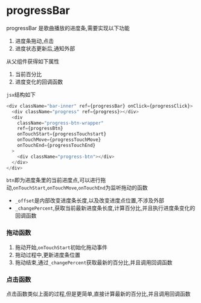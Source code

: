 # progressBar

progressBar 是歌曲播放的进度条,需要实现以下功能

1. 进度条拖动,点击
2. 进度状态更新后,通知外部

从父组件获得如下属性

1. 当前百分比
2. 进度变化的回调函数

`jsx`结构如下

```typescript
<div className="bar-inner" ref={progressBar} onClick={progressClick}>
  <div className="progress" ref={progress}></div>
  <div
    className="progress-btn-wrapper"
    ref={progressBtn}
    onTouchStart={progressTouchstart}
    onTouchMove={progressTouchMove}
    onTouchEnd={progressTouchEnd}
  >
    <div className="progress-btn"></div>
  </div>
</div>
```

`btn`即为进度条里的当前进度点,可以进行拖动,`onTouchStart`,`onTouchMove`,`onTouchEnd`为监听拖动的函数

- `_offset`是内部改变进度条长度,以及改变进度点位置,不涉及外部
- `_changePercent`,获取当前最新进度条长度,计算百分比,并且执行进度条变化的回调函数

### 拖动函数

1. 拖动开始,`onTouchStart`初始化拖动事件
2. 拖动过程中,更新进度条位置
3. 拖动结束,通过`_changePercent`获取最新的百分比,并且调用回调函数

### 点击函数

点击函数类似上面的过程,但是更简单,直接计算最新的百分比,并且调用回调函数